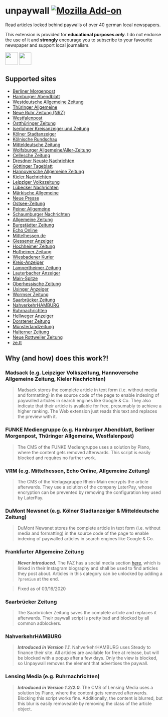 # unpaywall [![Mozilla Add-on](https://img.shields.io/amo/v/unpaywall-germany?style=flat-square&logo=mozilla-firefox)](https://addons.mozilla.org/firefox/addon/unpaywall-germany/?src=external-github-shield-downloads)

Read articles locked behind paywalls of over 40 german local newspapers.

This extension is provided for **educational purposes *only***. I do not endorse the use of it and **strongly** encourage you to subscribe to your favourite newspaper and support local journalism.

**[<img src="https://addons.cdn.mozilla.net/static/img/addons-buttons/AMO-button_1.png" height="40">](https://addons.mozilla.org/firefox/addon/unpaywall-germany/?src=external-github-bigbutton-downloads)**
**[<img src="https://developer.chrome.com/webstore/images/ChromeWebStore_BadgeWBorder_v2_496x150.png" height="39">](https://chrome.google.com/webstore/detail/unpaywall/afeichgdccjeclmcfiofcacpecigafoi/?src=external-github-bigbutton-downloads)**

## Supported sites

* [Berliner Morgenpost](https://morgenpost.de/)
* [Hamburger Abendblatt](https://abendblatt.de/)
* [Westdeutsche Allgemeine Zeitung](https://waz.de/)
* [Thüringer Allgemeine](https://thueringer-allgemeine.de/)
* [Neue Ruhr Zeitung (NRZ)](https://nrz.de/)
* [Westfalenpost](https://wp.de/)
* [Ostthüringer Zeitung](https://otz.de/)
* [Iserlohner Kreisanzeiger und Zeitung](https://ikz-online.de)
* [Kölner Stadtanzeiger](https://ksta.de/)
* [Kölnische Rundschau](https://www.rundschau-online.de/)
* [Mitteldeutsche Zeitung](https://www.mz-web.de/)
* [Wolfsburger Allgemeine/Aller-Zeitung](https://waz-online.de/)
* [Cellesche Zeitung](https://www.cellesche-zeitung.de/)
* [Dresdner Neuste Nachrichten](https://www.dnn.de/)
* [Göttinger Tageblatt](https://www.goettinger-tageblatt.de/)
* [Hannoversche Allgemeine Zeitung](https://www.haz.de/)
* [Kieler Nachrichten](https://www.kn-online.de/)
* [Leipziger Volkszeitung](https://www.lvz.de/)
* [Lübecker Nachrichten](https://www.ln-online.de/)
* [Märkische Allgemeine](https://www.maz-online.de/)
* [Neue Presse](https://www.neuepresse.de/)
* [Ostsee-Zeitung](https://www.ostsee-zeitung.de/)
* [Peiner Allgemeine](https://www.paz-online.de/)
* [Schaumburger Nachrichten](https://www.sn-online.de/)
* [Allgemeine Zeitung](https://www.allgemeine-zeitung.de/)
* [Burgstädter Zeitung](https://www.buerstaedter-zeitung.de/)
* [Echo Online](https://www.echo-online.de/)
* [Mittelhessen.de](https://www.mittelhessen.de/)
* [Giessener Anzeiger](https://www.giessener-anzeiger.de/)
* [Hochheimer Zeitung](https://www.hochheimer-zeitung.de/)
* [Hofheimer Zeitung](https://www.hofheimer-zeitung.de/)
* [Wiesbadener Kurier](https://www.wiesbadener-kurier.de/)
* [Kreis-Anzeiger](https://www.kreis-anzeiger.de/)
* [Lampertheimer Zeitung](https://www.lampertheimer-zeitung.de/)
* [Lauterbacher Anzeiger](https://www.lauterbacher-anzeiger.de/)
* [Main-Spitze](https://www.main-spitze.de/)
* [Oberhessische Zeitung](https://www.oberhessische-zeitung.de/)
* [Usinger Anzeiger](https://www.usinger-anzeiger.de/)
* [Wormser Zeitung](https://www.wormser-zeitung.de/)
* [Saarbrücker Zeitung](https://www.saarbruecker-zeitung.de/)
* [NahverkehrHAMBURG](https://www.nahverkehrhamburg.de/)
* [Ruhrnachrichten](https://www.ruhrnachrichten.de)
* [Hellweger Anzeiger](https://www.hellwegeranzeiger.de)
* [Dorstener Zeitung](https://www.dorstenerzeitung.de)
* [Münsterlandzeitung](https://www.muensterlandzeitung.de)
* [Halterner Zeitung](https://www.halternerzeitung.de)
* [Neue Rottweiler Zeitung](https://www.nrwz.de)
* [ze.tt](https://ze.tt)

## Why (and how) does this work?!

### Madsack (e.g. Leipziger Volkszeitung, Hannoversche Allgemeine Zeitung, Kieler Nachrichten)

> Madsack stores the complete article in text form (i.e. without media and formatting) in the source code of the page to enable indexing of paywalled articles in search engines like Google & Co. They also indicate that their article is available for free, presumably to achieve a higher ranking. The Web extension just reads this text and replaces the preview with it.

### FUNKE Mediengruppe (e.g. Hamburger Abendblatt, Berliner Morgenpost, Thüringer Allgemeine, Westfalenpost)

> The CMS of the FUNKE Mediengruppe uses a solution by Piano, where the content gets removed afterwards. This script is easily blocked and requires no further work.

### VRM (e.g. Mittelhessen, Echo Online, Allgemeine Zeitung)

> The CMS of the Verlagsgruppe Rhein-Main encrypts the article afterwards. They use a solution of the company LaterPay, whose encryption can be prevented by removing the configuration key used by LaterPay.

### DuMont Newsnet (e.g. Kölner Stadtanzeiger & Mitteldeutsche Zeitung)

> DuMont Newsnet stores the complete article in text form (i.e. without media and formatting) in the source code of the page to enable indexing of paywalled articles in search engines like Google & Co.

### Frankfurter Allgemeine Zeitung

> ***Never introduced.*** The FAZ has a social media section [here](https://www.faz.net/social-media/instagram/), which is linked in their Instagram biography and shall be used to find articles they post about. Articles in this category can be unlocked by adding a ```?premium``` at the end.

> Fixed as of 03/16/2020

### Saarbrücker Zeitung

> The Saarbrücker Zeitung saves the complete article and replaces it afterwards. Their paywall script is pretty bad and blocked by all common adblockers.

### NahverkehrHAMBURG

> ***Introduced in Version 1.1.***
> NahverkehrHAMBURG uses Steady to finance their site. All articles are available for free at release, but will be blocked with a popup after a few days. Only the view is blocked, so Unpaywall removes the element that advertises the paywall.

### Lensing Media (e.g. Ruhrnachrichten)

> ***Introduced in Version 1.2/2.0.***
> The CMS of Lensing Media uses a solution by Piano, where the content gets removed afterwards. Blocking this script works fine. Additionally, the content is blurred, but this blur is easily removeable by removing the class of the article object.